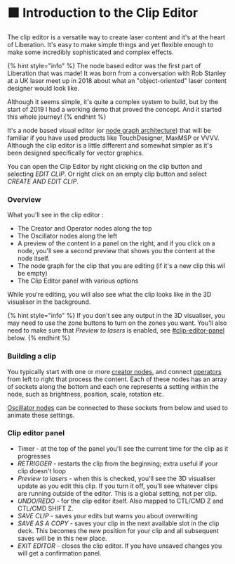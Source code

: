 # 🟧 Introduction to the Clip Editor

The clip editor is a versatile way to create laser content and it's at the heart of Liberation. It's easy to make simple things and yet flexible enough to make some incredibly sophisticated and complex effects.&#x20;

{% hint style="info" %}
The node based editor was the first part of Liberation that was made! It was born from a conversation with Rob Stanley at a UK laser meet up in 2018 about what an "object-oriented" laser content designer would look like.

Although it seems simple, it's quite a complex system to build, but by the start of 2019 I had a working demo that proved the concept. And it started this whole journey!
{% endhint %}

It's a node based visual editor (or [node graph architecture](https://en.wikipedia.org/wiki/Node_graph_architecture#Node_graph)) that will be familiar if you have used products like TouchDesigner, MaxMSP or VVVV. Although the clip editor is a little different and somewhat simpler as it's been designed specifically for vector graphics.&#x20;

You can open the Clip Editor by right clicking on the clip button and selecting _EDIT CLIP_. Or right click on an empty clip button and select _CREATE AND EDIT CLIP_.&#x20;

### Overview

What you'll see in the clip editor :&#x20;

* The Creator and Operator nodes along the top&#x20;
* The Oscillator nodes along the left
* A preview of the content in a panel on the right, and if you click on a node, you'll see a second preview that shows you the content at the node itself.
* The node graph for the clip that you are editing (if it's a new clip this wil be empty)
* The Clip Editor panel with various options

While you're editing, you will also see what the clip looks like in the 3D visualiser in the background.&#x20;

{% hint style="info" %}
If you don't see any output in the 3D visualiser, you may need to use the zone buttons to turn on the zones you want. You'll also need to make sure that _Preview to lasers_ is enabled, see [#clip-editor-panel](clip-editor-intro.md#clip-editor-panel "mention") below.
{% endhint %}

### Building a clip

You typically start with one or more [creator nodes](creator-nodes.md), and connect [operators](operator-nodes/) from left to right that process the content. Each of these nodes has an array of sockets along the bottom and each one represents a setting within the node, such as brightness, position, scale, rotation etc.&#x20;

[Oscillator nodes](oscillators/) can be connected to these sockets from below and used to animate these settings.&#x20;

### Clip editor panel

* Timer - at the top of the panel you'll see the current time for the clip as it progresses
* _RETRIGGER_ - restarts the clip from the beginning; extra useful if your clip doesn't loop
* _Preview to lasers_ - when this is checked, you'll see the 3D visualiser update as you edit this clip. If you turn it off, you'll see whatever clips are running outside of the editor. This is a global setting, not per clip.&#x20;
* _UNDO/REDO_ - for the clip editor itself. Also mapped to CTL/CMD Z and CTL/CMD SHIFT Z.
* _SAVE CLIP_ - saves your edits but warns you about overwriting
* _SAVE AS A COPY_ - saves your clip in the next available slot in the clip deck. This becomes the new position for your clip and all subsequent saves will be in this new place.&#x20;
* _EXIT EDITOR_ - closes the clip editor. If you have unsaved changes you will get a confirmation panel.&#x20;

